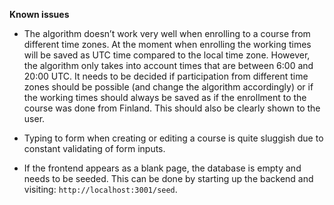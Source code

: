 **Known issues**

* The algorithm doesn’t work very well when enrolling to a course from different time zones. At the moment when enrolling the working times will be saved as UTC time compared to the local time zone. However, the algorithm only takes into account times that are between 6:00 and 20:00 UTC. It needs to be decided if participation from different time zones should be possible (and change the algorithm accordingly) or if the working times should always be saved as if the enrollment to the course was done from Finland. This should also be clearly shown to the user.

* Typing to form when creating or editing a course is quite sluggish due to constant validating of form inputs.

* If the frontend appears as a blank page, the database is empty and needs to be seeded. This can be done by starting up the backend and visiting: `http://localhost:3001/seed`.